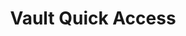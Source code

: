 ---
layout: single
title: "Vault Quick Access"
permalink: /projects/vault/quickaccess/
redirect_to: https://jgrizou.github.io/website/projects/vault/quickaccess/
---